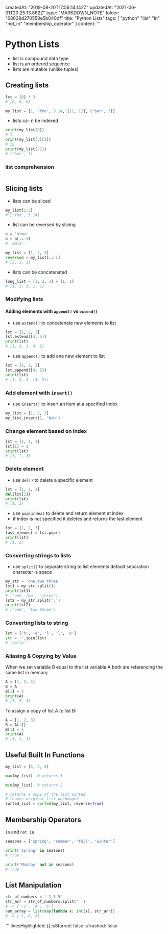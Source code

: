 createdAt: "2019-08-20T17:56:14.142Z"
updatedAt: "2021-06-01T20:25:13.862Z"
type: "MARKDOWN_NOTE"
folder: "68038d270558e5b040df"
title: "Python Lists"
tags: [
  "python"
  "list"
  "in"
  "not_in"
  "membership_operator"
]
content: '''
  # Python Lists
  
  - list is compound data type
  - list is an ordered sequence
  - lists are mutable (unlike tuples)

  ## Creating lists
  
  ```python
  lst = [0] * 3
  # [0, 0, 0]
  
  my_list = [1, 'foo', 3.14, [11, 12], ('bar', 3)]
  ```
  - lists ca- n be indexed
  ```python
  print(my_list[0])
  # 1
  print(my_list[3][1])
  # 12
  print(my_list[-1])
  # ('bar', 3)
  ```
  
  ### list comprehension
  ```python
  
  ```
  
  ## Slicing lists
  - lists can be sliced
  ```python
  my_list[1:3]
  # ['foo', 3.14]
  ```
  
  - list can be reversed by slicing
  ```python
  a = 'alma'
  b = a[::-1]
  # 'amla'
  
  my_list = [1, 2, 3]
  reversed = my_list[::-1]
  # [3, 2, 1]
  ```
  - lists can be concatenated
  ```python
  long_list = [1, 2, 3] + [1, 1]
  # [1, 2, 3, 1, 1]
  ```
  
  ### Modifying lists

  #### Adding elements with `append()` vs `extend()`
  
  - use `extend()` to concatenate new elements to list
  ```python
  lst = [1, 2, 3]
  lst.extend([4, 5])
  print(lst)
  # [1, 2, 3, 4, 5]
  ```
  - use `append()` to add one new element to list
  ```python
  lst = [1, 2, 3]
  lst.append([4, 5])
  print(lst)
  # [1, 2, 3, [4, 5]]
  ```

  ### Add element with `insert()`
  - use `insert()` to insert an item at a specified index
  ```python
  my_list = [1, 2, 3]
  my_list.insert(1, 'bob')
  ````


  ### Change element based on index
  ```python
  lst = [1, 2, 3]
  lst[1] = 1
  print(lst)
  # [1, 1, 3]
  ```

  ### Delete element

  - use `del()` to delete a specific element
  ```python
  lst = [1, 2, 3]
  del(lst[2])
  print(lst)
  # [1, 2]
  ``` 
  
  - use `pop(index)` to delete and return element at index
  - if index is not specified it deletes and returns the last element
  ```python
  lst = [1, 2, 3]
  last_element = lst.pop()
  print(lst)
  # [1, 2]
  ``` 
  
  ### Converting strings to lists
  
  - use `split()` to separate string to list elements
  default separation character is space
  ```python
  my_str = 'one,two three'
  lst1 = my_str.split();
  print(lst1)
  # ['one, two', 'three']
  lst2 = my_str.split(',')
  print(lst2)
  # ['one', 'two three']
  ```
  ### Converting lists to string
  ```python
  lst = ['h', 'e', 'l', 'l', 'o']
  str = ''.join(lst)
  # 'hello'
  ``````
  
  ### Aliasing & Copying by Value
  When we set variable B equal to the list variable A both are referencing the same list in memory
  ```python
  A = [1, 2, 3]
  B = A
  B[1] = 5
  print(A)
  # [1, 5, 3]
  ```
  
  To assign a copy of list A to list B:
  ```python
  A = [1, 2, 3]
  B = A[:]]
  B[1] = 5
  print(A)
  # [1, 2, 3]
  ```
  
  ## Useful Built In Functions
  
  ```python
  my_list = [3, 2, 5]
  
  max(my_list)  # returns 5
  
  min(my_list)  # returns 2
  
  # returns a copy of the list sorted
  # leaves original list unchanged
  sorted_list = sorted(my_list, reverse=True)
  ```
  
  
  ## Membership Operators
  `in` and `not in`
  ```python
  seasons = ['spring', 'summer', 'fall', 'winter']
  
  print('spring' in seasons)
  # True
  
  print('Monday' not in seasons)
  # True
  
  ```
  
  ## List Manipulation
  
  ```python
  str_of_numbers = '-1 8 5'
  str_arr = str_of_numbers.split(' ')
  # -> ['-1', '8', '5']
  num_array = list(map(lambda x: int(x), str_arr))
  # -> [-1, 8, 5]
  ```
  
  
'''
linesHighlighted: []
isStarred: false
isTrashed: false
